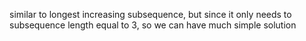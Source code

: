 similar to longest increasing subsequence, but since it only needs to subsequence length equal to 3, so we can have much simple solution